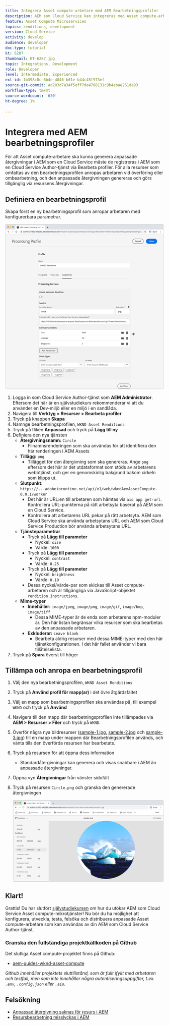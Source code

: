 ```yaml
---
title: Integrera Asset compute-arbetare med AEM Bearbetningsprofiler
description: AEM som Cloud Service kan integreras med Asset compute-arbetare som driftsätts i Adobe I/O Runtime via AEM Assets bearbetningsprofiler. Bearbetningsprofiler konfigureras i redigeringstjänsten för att bearbeta specifika resurser med hjälp av anpassade arbetare och lagra de filer som arbetarna genererar som resursrenderingar.
feature: Asset Compute Microservices
topics: renditions, development
version: Cloud Service
activity: develop
audience: developer
doc-type: tutorial
kt: 6287
thumbnail: KT-6287.jpg
topic: Integrations, Development
role: Developer
level: Intermediate, Experienced
exl-id: 1b398c8c-6b4e-4046-b61e-b44c45f973ef
source-git-commit: ad203d7a34f5eff7de4768131c9b4ebae261da93
workflow-type: tm+mt
source-wordcount: '630'
ht-degree: 1%

---
```


# Integrera med AEM bearbetningsprofiler

För att Asset compute-arbetare ska kunna generera anpassade återgivningar i AEM som en Cloud Service måste de registreras i AEM som en Cloud Service Author-tjänst via Bearbeta profiler. För alla resurser som omfattas av den bearbetningsprofilen anropas arbetaren vid överföring eller ombearbetning, och den anpassade återgivningen genereras och görs tillgänglig via resursens återgivningar.

## Definiera en bearbetningsprofil

Skapa först en ny bearbetningsprofil som anropar arbetaren med konfigurerbara parametrar.

![Bearbetar profil](./assets/processing-profiles/new-processing-profile.png)

1. Logga in som Cloud Service Author-tjänst som __AEM Administrator__. Eftersom det här är en självstudiekurs rekommenderar vi att du använder en Dev-miljö eller en miljö i en sandlåda.
1. Navigera till __Verktyg > Resurser > Bearbeta profiler__
1. Tryck på knappen __Skapa__
1. Namnge bearbetningsprofilen, `WKND Asset Renditions`
1. Tryck på fliken __Anpassad__ och tryck på __Lägg till ny__
1. Definiera den nya tjänsten
   + __Återgivningsnamn:__ `Circle`
      + Filnamnsrenderingen som ska användas för att identifiera den här renderingen i AEM Assets
   + __Tillägg:__ `png`
      + Tillägget för den återgivning som ska genereras. Ange `png` eftersom det här är det utdataformat som stöds av arbetarens webbtjänst, och ger en genomskinlig bakgrund bakom cirkeln som klipps ut.
   + __Slutpunkt:__ `https://...adobeioruntime.net/api/v1/web/wkndAemAssetCompute-0.0.1/worker`
      + Det här är URL:en till arbetaren som hämtas via `aio app get-url`. Kontrollera URL-punkterna på rätt arbetsyta baserat på AEM som en Cloud Service.
      + Kontrollera att arbetarens URL pekar på rätt arbetsyta. AEM som Cloud Service ska använda arbetsytans URL och AEM som Cloud Service Production bör använda arbetsytans URL.
   + __Tjänsteparametrar__
      + Tryck på __Lägg till parameter__
         + Nyckel: `size`
         + Värde: `1000`
      + Tryck på __Lägg till parameter__
         + Nyckel: `contrast`
         + Värde: `0.25`
      + Tryck på __Lägg till parameter__
         + Nyckel: `brightness`
         + Värde: `0.10`
      + Dessa nyckel/värde-par som skickas till Asset compute-arbetaren och är tillgängliga via JavaScript-objektet `rendition.instructions`.
   + __Mime-typer__
      + __Innehåller:__ `image/jpeg`,  `image/png`,  `image/gif`,  `image/bmp`,  `image/tiff`
         + Dessa MIME-typer är de enda som arbetarens npm-moduler är. Den här listan begränsar vilka resurser som ska bearbetas av den anpassade arbetaren.
      + __Exkluderar:__ `Leave blank`
         + Bearbeta aldrig resurser med dessa MIME-typer med den här tjänstkonfigurationen. I det här fallet använder vi bara tillåtelselista.
1. Tryck på __Spara__ överst till höger

## Tillämpa och anropa en bearbetningsprofil

1. Välj den nya bearbetningsprofilen, `WKND Asset Renditions`
1. Tryck på __Använd profil för mapp(ar)__ i det övre åtgärdsfältet
1. Välj en mapp som bearbetningsprofilen ska användas på, till exempel `WKND` och tryck på __Använd__
1. Navigera till den mapp där bearbetningsprofilen inte tillämpades via __AEM > Resurser > Filer__ och tryck på `WKND`.
1. Överför några nya bildresurser ([sample-1.jpg](../assets/samples/sample-1.jpg), [sample-2.jpg](../assets/samples/sample-2.jpg) och [sample-3.jpg](../assets/samples/sample-3.jpg)) till en mapp under mappen där Bearbetningsprofilen används, och vänta tills den överförda resursen har bearbetats.
1. Tryck på resursen för att öppna dess information
   + Standardåtergivningar kan generera och visas snabbare i AEM än anpassade återgivningar.
1. Öppna vyn __Återgivningar__ från vänster sidofält
1. Tryck på resursen `Circle.png` och granska den genererade återgivningen

   ![Genererad återgivning](./assets/processing-profiles/rendition.png)

## Klart!

Grattis! Du har slutfört [självstudiekursen](../overview.md) om hur du utökar AEM som Cloud Service Asset compute-mikrotjänster! Nu bör du ha möjlighet att konfigurera, utveckla, testa, felsöka och distribuera anpassade Asset compute-arbetare som kan användas av din AEM som Cloud Service Author-tjänst.

### Granska den fullständiga projektkällkoden på Github

Det slutliga Asset compute-projektet finns på Github:

+ [aem-guides-wknd-asset-compute](https://github.com/adobe/aem-guides-wknd-asset-compute)

_Github innehåller projektets sluttillstånd, som är fullt ifyllt med arbetaren och testfall, men som inte innehåller några autentiseringsuppgifter, t.ex. `.env`,  `.config.json` eller  `.aio`._

## Felsökning

+ [Anpassad återgivning saknas för resurs i AEM](../troubleshooting.md#custom-rendition-missing-from-asset)
+ [Resursbearbetning misslyckas i AEM](../troubleshooting.md#asset-processing-fails)
